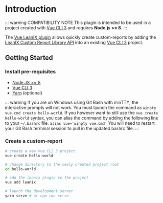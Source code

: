 # Introduction

::: warning COMPATIBILITY NOTE
This plugin is intended to be used in a project created with [Vue CLI 3](https://cli.vuejs.org/) and requires **Node.js >= 8**.
:::

The [Vue LeanIX plugin](https://github.com/fazendadosoftware/vue-cli-plugin-leanix) allows quickly create custom-reports by adding the [LeanIX Custom Report Library API](https://leanix.github.io/leanix-reporting/classes/lxr.lxcustomreportlib.html) into an existing [Vue CLI 3](https://cli.vuejs.org/) project.


## Getting Started

### Install pre-requisites
* [Node.JS >= 8](https://nodejs.org/en/)
* [Vue CLI 3](https://cli.vuejs.org/)
* [Yarn](https://yarnpkg.com/pt-BR/) (optional)

::: warning
If you are on Windows using Git Bash with minTTY, the interactive prompts will not work. You must launch the command as `winpty vue.cmd create hello-world`.
If you however want to still use the `vue create hello-world` syntax, you can alias the command by adding the following line to your `~/.bashrc` file.
`alias vue='winpty vue.cmd'`
You will need to restart your Git Bash terminal session to pull in the updated bashrc file.
:::

### Create a custom-report
```bash
# create a new Vue CLI 3 project
vue create hello-world

# change directory to the newly created project root
cd hello-world

# add the leanix plugin to the project
vue add leanix

# launch the development server
yarn serve # or npm run serve
```
